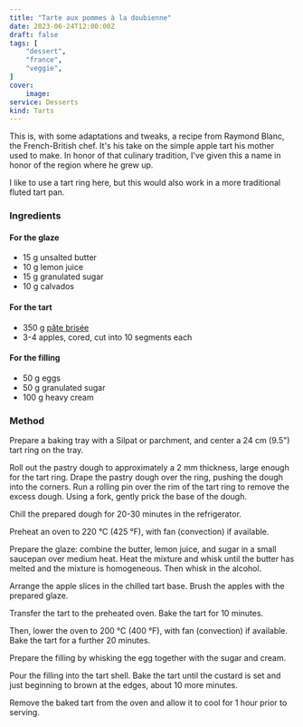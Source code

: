 ```yaml
---
title: "Tarte aux pommes à la doubienne"
date: 2023-06-24T12:00:00Z
draft: false
tags: [
    "dessert",
    "france",
    "veggie",
]
cover:
    image: 
service: Desserts
kind: Tarts
---
```


This is, with some adaptations and tweaks, a recipe from Raymond Blanc, the French-British chef. It's his take on the simple apple tart his mother used to make. In honor of that culinary tradition, I've given this a name in honor of the region where he grew up.

I like to use a tart ring here, but this would also work in a more traditional fluted tart pan.

### Ingredients

#### For the glaze

* 15 g unsalted butter
* 10 g lemon juice
* 15 g granulated sugar
* 10 g calvados

#### For the tart

* 350 g [pâte brisée](/recipes/pate-brisee)
* 3-4 apples, cored, cut into 10 segments each

#### For the filling

* 50 g eggs
* 50 g granulated sugar
* 100 g heavy cream

### Method

Prepare a baking tray with a Silpat or parchment, and center a 24 cm (9.5") tart ring on the tray.

Roll out the pastry dough to approximately a 2 mm thickness, large enough for the tart ring. Drape the pastry dough over the ring, pushing the dough into the corners. Run a rolling pin over the rim of the tart ring to remove the excess dough. Using a fork, gently prick the base of the dough.

Chill the prepared dough for 20-30 minutes in the refrigerator.

Preheat an oven to 220 °C (425 °F), with fan (convection) if available.

Prepare the glaze: combine the butter, lemon juice, and sugar in a small saucepan over medium heat. Heat the mixture and whisk until the butter has melted and the mixture is homogeneous. Then whisk in the alcohol.

Arrange the apple slices in the chilled tart base. Brush the apples with the prepared glaze.

Transfer the tart to the preheated oven. Bake the tart for 10 minutes.

Then, lower the oven to 200 °C (400 °F), with fan (convection) if available. Bake the tart for a further 20 minutes.

Prepare the filling by whisking the egg together with the sugar and cream.

Pour the filling into the tart shell. Bake the tart until the custard is set and just beginning to brown at the edges, about 10 more minutes.

Remove the baked tart from the oven and allow it to cool for 1 hour prior to serving.
